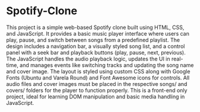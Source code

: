 # Spotify-Clone
This project is a simple web-based Spotify clone built using HTML, CSS, and JavaScript. It provides a basic music player interface where users can play, pause, and switch between songs from a predefined playlist. The design includes a navigation bar, a visually styled song list, and a control panel with a seek bar and playback buttons (play, pause, next, previous). The JavaScript handles the audio playback logic, updates the UI in real-time, and manages events like switching tracks and updating the song name and cover image. The layout is styled using custom CSS along with Google Fonts (Ubuntu and Varela Round) and Font Awesome icons for controls. All audio files and cover images must be placed in the respective songs/ and covers/ folders for the player to function properly. This is a front-end only project, ideal for learning DOM manipulation and basic media handling in JavaScript.
